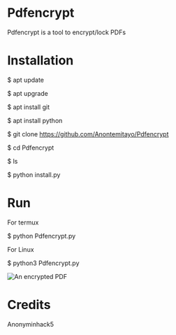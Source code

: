 # Pdfencrypt
Pdfencrypt is a tool to encrypt/lock PDFs

# Installation

$ apt update

$ apt upgrade

$ apt install git

$ apt install python

$ git clone https://github.com/Anontemitayo/Pdfencrypt

$ cd Pdfencrypt

$ ls

$ python install.py

# Run 

For termux

$ python Pdfencrypt.py

For Linux

$ python3 Pdfencrypt.py

![An encrypted PDF](https://a.top4top.io/p_2122p1b1s0.jpg)

# Credits

Anonyminhack5
